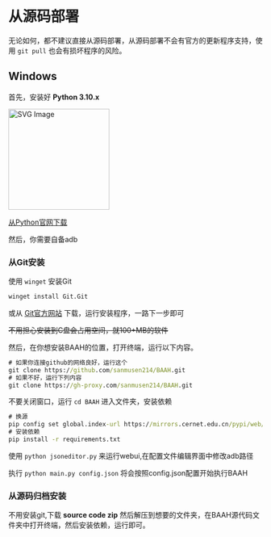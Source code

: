 # 从源码部署

无论如何，都不建议直接从源码部署，从源码部署不会有官方的更新程序支持，使用 `git pull` 也会有损坏程序的风险。

## Windows

首先，安装好 **Python 3.10.x** 

<a href="https://apps.microsoft.com/detail/9PJPW5LDXLZ5" title="从Microsoft Store下载"><img src="/img/website/Get-it-form-Microsoft.svg" alt="SVG Image" width="200" height="200"></a>

[从Python官网下载](https://www.python.org/ftp/python/3.10.9/python-3.10.9-amd64.exe)

然后，你需要自备adb

### 从Git安装

使用 `winget` 安装Git

``` cmd
winget install Git.Git
```

或从 [Git官方网站](https://git-scm.com/downloads) 下载，运行安装程序，一路下一步即可

~~不用担心安装到C盘会占用空间，就100+MB的软件~~

然后，在你想安装BAAH的位置，打开终端，运行以下内容。

``` cmd
# 如果你连接github的网络良好，运行这个
git clone https://github.com/sanmusen214/BAAH.git
# 如果不好，运行下列内容
git clone https://gh-proxy.com/sanmusen214/BAAH.git
```

不要关闭窗口，运行 `cd BAAH` 进入文件夹，安装依赖

``` cmd
# 换源
pip config set global.index-url https://mirrors.cernet.edu.cn/pypi/web/simple
# 安装依赖
pip install -r requirements.txt
```

使用 `python jsoneditor.py` 来运行webui,在配置文件编辑界面中修改adb路径

执行 `python main.py config.json` 将会按照config.json配置开始执行BAAH

### 从源码归档安装

不用安装git,下载 **source code zip** 然后解压到想要的文件夹，在BAAH源代码文件夹中打开终端，然后安装依赖，运行即可。

